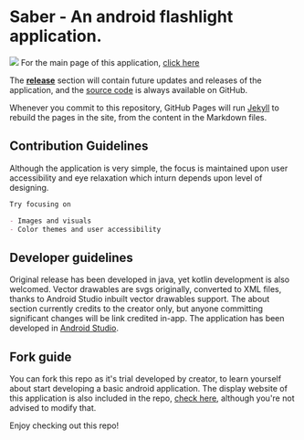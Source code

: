 # Saber - An android flashlight application.

[![](https://play.google.com/intl/en_us/badges/static/images/badges/en_badge_web_generic.png)](https://play.google.com/store/apps/details?id=com.pathfinder.saberfree)
For the main page of this application, [click here](https://ranjanistic.github.io/path-finder/saber.html)

The [**release**](https://github.com/ranjanistic/path-finder/releases) section will contain future updates and releases of the application, and the [source code](https://github.com/ranjanistic/path-finder/) is always available on GitHub.

Whenever you commit to this repository, GitHub Pages will run [Jekyll](https://jekyllrb.com/) to rebuild the pages in the site, from the content in the Markdown files.

## Contribution Guidelines

Although the application is very simple, the focus is maintained upon user accessibility and eye relaxation which inturn depends upon level of designing.

```markdown
Try focusing on

- Images and visuals
- Color themes and user accessibility

```
## Developer guidelines

Original release has been developed in java, yet kotlin development is also welcomed. Vector drawables are svgs originally, converted to XML files, thanks to Android Studio inbuilt vector drawables support.
The about section currently credits to the creator only, but anyone committing significant changes will be link credited in-app.
The application has been developed in [Android Studio](https://developer.android.com/studio/).

## Fork guide

You can fork this repo as it's trial developed by creator, to learn yourself about start developing a basic android application.
The display website of this application is also included in the repo, [check here](https://github.com/ranjanistic/path-finder/blob/master/saber.html), although you're not advised to modify that.

Enjoy checking out this repo!
